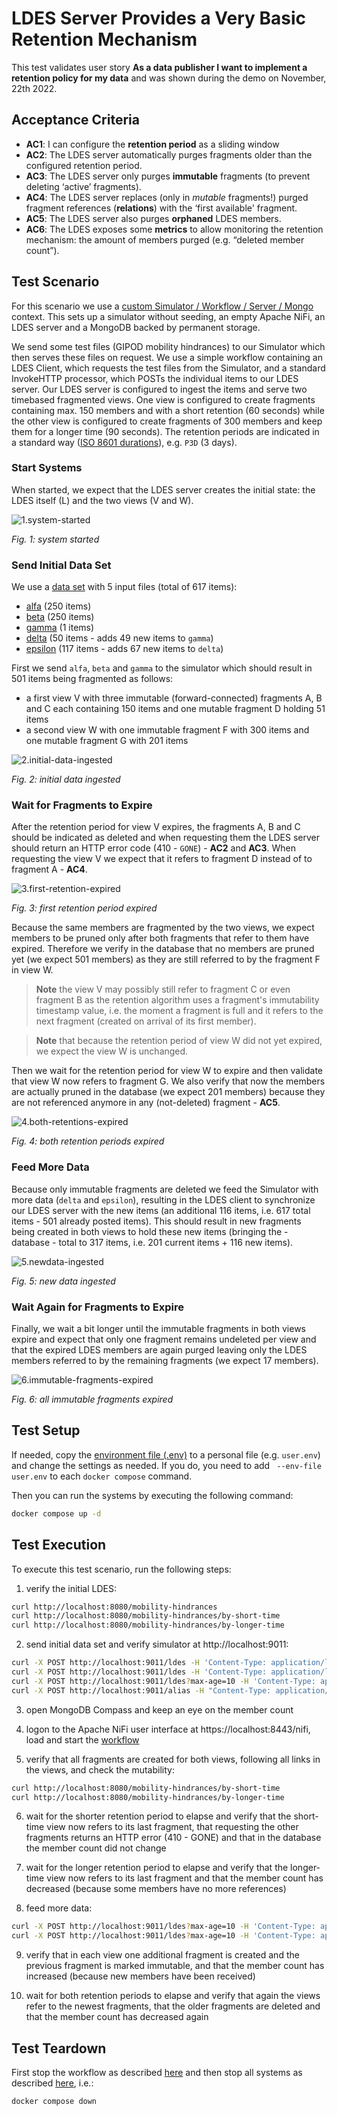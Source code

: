 # LDES Server Provides a Very Basic Retention Mechanism
This test validates user story **As a data publisher I want to implement a retention policy for my data** and was shown during the demo on November, 22th 2022.

## Acceptance Criteria

* **AC1**: I can configure the **retention period** as a sliding window
* **AC2**: The LDES server automatically purges fragments older than the configured retention period.
* **AC3**: The LDES server only purges **immutable** fragments (to prevent deleting ‘active’ fragments).
* **AC4**: The LDES server replaces (only in *mutable* fragments!) purged fragment references (**relations**) with the ‘first available' fragment.
* **AC5**: The LDES server also purges **orphaned** LDES members.
* **AC6**: The LDES exposes some **metrics** to allow monitoring the retention mechanism: the amount of members purged (e.g. “deleted member count”).

## Test Scenario
For this scenario we use a [custom Simulator / Workflow / Server / Mongo](./docker-compose.yml) context. This sets up a simulator without seeding, an empty Apache NiFi, an LDES server and a MongoDB backed by permanent storage.

We send some test files (GIPOD mobility hindrances) to our Simulator which then serves these files on request. We use a simple workflow containing an LDES Client, which requests the test files from the Simulator, and a standard InvokeHTTP processor, which POSTs the individual items to our LDES server. Our LDES server is configured to ingest the items and serve two timebased fragmented views. One view is configured to create fragments containing max. 150 members and with a short retention (60 seconds) while the other view is configured to create fragments of 300 members and keep them for a longer time (90 seconds).
The retention periods are indicated in a standard way ([ISO 8601 durations](https://en.wikipedia.org/wiki/ISO_8601#Durations)), e.g. `P3D` (3 days).

### Start Systems
When started, we expect that the LDES server creates the initial state: the LDES itself (L) and the two views (V and W).

![1.system-started](https://www.plantuml.com/plantuml/png/LOyn2yCW48LtVyMHiH0e7HrA4BlPgQ13wP2IQo8O1RqsVxyNmI7R-xx7FRYXq9ZfkmR1WH2wUufpqgg3iO1MpHfzUu2fqZHdFMvWgxC7vwfpGZnFB-W3VgY_xbiLiv-NdOqmq4zfYvpjdbl1Trf9M75zOouIpbnA-F4mmqLOXeo4aNoA4igICc4MxgW3Vy5sm3ZnRty0 "1.system-started")

*Fig. 1: system started*

### Send Initial Data Set
We use a [data set](./data/) with 5 input files (total of 617 items):
* [alfa](./data/alfa.jsonld) (250 items)
* [beta](./data/beta.jsonld) (250 items)
* [gamma](./data/gamma.jsonld) (1 items)
* [delta](./data/delta.jsonld) (50 items - adds 49 new items to `gamma`)
* [epsilon](./data/epsilon.jsonld) (117 items - adds 67 new items to `delta`)

First we send `alfa`, `beta` and `gamma` to the simulator which should result in 501 items being fragmented as follows:
* a first view V with three immutable (forward-connected) fragments A, B and C each containing 150 items and one mutable fragment D holding 51 items
* a second view W with one immutable fragment F with 300 items and one mutable fragment G with 201 items

![2.initial-data-ingested](https://www.plantuml.com/plantuml/png/VP8nRuCm48Lt_ufJibL2WbGCOQY2SSr2fqemL1r8uX0aR2hZDEg_xs6AR589fdlVU_BT6Hy6Ksjpant1mWZOlFMgwHdTG3q0ex2zuBVVpsx1Nj-Xi6Onix8LToWjAnUiigoQ6TTr8uKoa5gUmhPhcwjfj13gNsOQWAvcCfl9LZDiMcGrmss6hsPocyaN6VBnz0b19oucUC6xcgGUVTG5AI0uztU5TJdMir6HqecKf4vGGft8IEO48vKJd70dSa8OJK0AUHHwI20E8soMm3V-09GxR9R0gVwgJwtvII2AGppA9yzXQ3DQ6DopxLK2mxNNHcWRz727BmDf2bwxyJpw2B97m7mGHpY_fyS1SX_iS8MnIIlbpTJ7JjWEJcKBPS_-g_d2oJtd8DGP7_al "2.initial-data-ingested")

*Fig. 2: initial data ingested*

### Wait for Fragments to Expire
After the retention period for view V expires, the fragments A, B and C should be indicated as deleted and when requesting them the LDES server should return an HTTP error code (410 - `GONE`) - **AC2** and **AC3**. When requesting the view V we expect that it refers to fragment D instead of to fragment A - **AC4**. 

![3.first-retention-expired](https://www.plantuml.com/plantuml/png/bPAzReCm54PtFyLLkbMY8gcwk58LZ0iBdIh1K7KWyYqW6ICPf-dZz-88sH5JjkySSty07sVNMdSUDQFW47OVa-acANRGpY35QYlv_WcLbzNgwW4lK7jNtxZ6ksPrXMsx4Os3pFiC7lHWa5jKhqjuKktSKtRuvnQvARlk8kujotrPVc-PlBxvnXVU5njVUbyozlNu3Od67vUyBH_EenswVk6ALP2ewM8erqjU3nfM1v0i2o2O292pF7wi2L2m8W1j8GM74SSJsfd3IxgdOHn-wQyG7cWO1ukEzXucms7k9-lGKhyRhUaAa9KGjzhJe8YVqvILiJZGh8o4GasT56qVSXvbt_NisfD6tt4OLogZaoCQHPVo7m00 "3.first-retention-expired")

*Fig. 3: first retention period expired*

Because the same members are fragmented by the two views, we expect members to be pruned only after both fragments that refer to them have expired. Therefore we verify in the database that no members are pruned yet (we expect 501 members) as they are still referred to by the fragment F in view W.
> **Note** the view V may possibly still refer to fragment C or even fragment B as the retention algorithm uses a fragment's immutability timestamp value, i.e. the moment a fragment is full and it refers to the next fragment (created on arrival of its first member).

> **Note** that because the retention period of view W did not yet expired, we expect the view W is unchanged.

Then we wait for the retention period for view W to expire and then validate that view W now refers to fragment G. We also verify that now the members are actually pruned in the database (we expect 201 members) because they are not referenced anymore in any (not-deleted) fragment - **AC5**.

![4.both-retentions-expired](https://www.plantuml.com/plantuml/png/bP8nRuCm48Lt_ufJibLAbLJg44UgWd5XeLCb6AeEHBu0aZ6ISPhst_SmHIPb2jDxdtdF9zl7tfNMNLhDI3Y4rLjdgawA5PGzI07hCttx_RIQoTTtoFnYDh6ymIladkKthF2ic5XYowf5uo3oF8ArRWpookBFOL2FgknhL0U7tyxJHN2SIjmVZ7qmlZyentDOyCJpvA_GKiUYZ-0YblfOojZ7moTiD9xTveLEURIsgUh1Poo3ZUgkXdG-w6cXO7amaaN122Q2YLay_wq89cN9t30fEBJOdj3s79wsEzgCmnTTtM1fCmuM7StTT8P3NtVMeQM-6wpflH2LCAjwth4K_bL711Hg2YeQDkXufdt9nPKdZJHfuEcC7z4eUgw_ "4.both-retentions-expired")

*Fig. 4: both retention periods expired*

### Feed More Data 
Because only immutable fragments are deleted we feed the Simulator with more data (`delta` and `epsilon`), resulting in the LDES client to synchronize our LDES server with the new items (an additional 116 items, i.e. 617 total items - 501 already posted items). This should result in new fragments being created in both views to hold these new items (bringing the - database - total to 317 items, i.e. 201 current items + 116 new items).

![5.newdata-ingested](https://www.plantuml.com/plantuml/png/bLD9Ru905BxFhtZHMnCRhMcCc3G2mtAWfoPmQ7f0UI89IpECjVxxFeRI6JGzoEdRtZ83R5kP2dcgIaP08anUcpflk3E1j0NkmFH0ptezk17ttY1IPZHeSO5dY9KMZxH4QScW-IBDAwmbs4gtOLeMDLgvmCkcGuzPsXunsqZybagzAUotSkulT5MXUtyXx-_X-Xh-V4_vNjSuFqfgWVLDnbSP__xXWIeC_XqUAZyS3MVl3nymA_4WPo_q_degEfzun2AOPSsv9XntU30I5cl2cQs9mnnDNEQQCQw9nn9D0kQR9D0aP8mx5bHOxL2q5YmNArh3WY_wN8W-qHeMxDFFT5_8YmMBvpdrDPNbVAuo0YNTGD7K5hJ7HaWKAcZ89Nt7fDgaPbYIdj59D7ODpC5OgPlfZOGLdS3ScLO8hm9TXwAgJZBTbTYN_sBVc1ECKg6HscATqJ_u0m00 "5.newdata-ingested")

*Fig. 5: new data ingested*

### Wait Again for Fragments to Expire
Finally, we wait a bit longer until the immutable fragments in both views expire and expect that only one fragment remains undeleted per view and that the expired LDES members are again purged leaving only the LDES members referred to by the remaining fragments (we expect 17 members).

![6.immutable-fragments-expired](https://www.plantuml.com/plantuml/png/bPDBRuCm48Jl_XMhv5Of5MrLLI5I5S0y3lHK2GvH3qxO42GUbN6QvjztunJP2ISupNopWzOyrhqIKXsRcf5G2BEFhYqxxiz0zC1zcE_fMYw7DENX9wGwJ0UMLNY2JBFiXkMQvGEBf2WRR1LucdimhwiMtLBYUNLHZuNe3rYi5FugJKV5wrR-z6AWYy7q8hy-X_-YfDbHZ-2e5kfQ2ACWqa4qVP5O5-EfYoIwbW1ZcuSlMDIuLujtUgzNAwloSF4fIs5HTAUMT7RHGv2pp9YGUSRup3ScO84nd76xankJiCYOcCLsmhZlGeFD5cNlmjCRRU723tr5v9vf2nTsubliAdMczDMXszhanN7qZ4H5fwwwreN-q4c5KWzQkARFcwX7jC2QU447CJgmT0Yt6oLtdj_F7fNOraY7D3osT6BDhB4jwAVx0m00 "6.immutable-fragments-expired")

*Fig. 6: all immutable fragments expired*

## Test Setup
If needed, copy the [environment file (.env)](./.env) to a personal file (e.g. `user.env`) and change the settings as needed. If you do, you need to add ` --env-file user.env` to each `docker compose` command.

Then you can run the systems by executing the following command:
```bash
docker compose up -d
```

## Test Execution
To execute this test scenario, run the following steps:

1. verify the initial LDES:
```bash
curl http://localhost:8080/mobility-hindrances
curl http://localhost:8080/mobility-hindrances/by-short-time
curl http://localhost:8080/mobility-hindrances/by-longer-time
```

2. send initial data set and verify simulator at http://localhost:9011:
```bash
curl -X POST http://localhost:9011/ldes -H 'Content-Type: application/ld+json' -d '@data/alfa.jsonld'
curl -X POST http://localhost:9011/ldes -H 'Content-Type: application/ld+json' -d '@data/beta.jsonld'
curl -X POST http://localhost:9011/ldes?max-age=10 -H 'Content-Type: application/ld+json' -d '@data/gamma.jsonld'
curl -X POST http://localhost:9011/alias -H "Content-Type: application/json" -d '@create-alias.json'
```

3. open MongoDB Compass and keep an eye on the member count

4. logon to the Apache NiFi user interface at https://localhost:8443/nifi, load and start the [workflow](./nifi-workflow.json)

5. verify that all fragments are created for both views, following all links in the views, and check the mutability:
```bash
curl http://localhost:8080/mobility-hindrances/by-short-time
curl http://localhost:8080/mobility-hindrances/by-longer-time
```

6. wait for the shorter retention period to elapse and verify that the short-time view now refers to its last fragment, that requesting the other fragments returns an HTTP error (410 - GONE) and that in the database the member count did not change

7. wait for the longer retention period to elapse and verify that the longer-time view now refers to its last fragment and that the member count has decreased (because some members have no more references)

8. feed more data:
```bash
curl -X POST http://localhost:9011/ldes?max-age=10 -H 'Content-Type: application/ld+json' -d '@data/delta.jsonld'
curl -X POST http://localhost:9011/ldes?max-age=10 -H 'Content-Type: application/ld+json' -d '@data/epsilon.jsonld'
```

9. verify that in each view one additional fragment is created and the previous fragment is marked immutable, and that the member count has increased (because new members have been received)

10. wait for both retention periods to elapse and verify that again the views refer to the newest fragments, that the older fragments are deleted and that the member count has decreased again

## Test Teardown
First stop the workflow as described [here](../../../support/context/workflow/README.md#stopping-a-workflow) and then stop all systems as described [here](../../../support/context/simulator-workflow-sink/README.md#stop-the-systems), i.e.:
```bash
docker compose down
```
